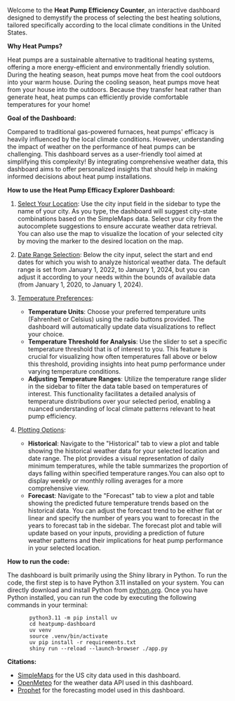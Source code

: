 Welcome to the **Heat Pump Efficiency Counter**, an interactive dashboard designed to demystify the process of selecting the best heating solutions, tailored specifically according to the local climate conditions in the United States.

**Why Heat Pumps?**

Heat pumps are a sustainable alternative to traditional heating systems, offering a more energy-efficient and environmentally friendly solution. During the heating season, heat pumps move heat from the cool outdoors into your warm house. During the cooling season, heat pumps move heat from your house into the outdoors. Because they transfer heat rather than generate heat, heat pumps can efficiently provide comfortable temperatures for your home!

**Goal of the Dashboard:**

Compared to traditional gas-powered furnaces, heat pumps' efficacy is heavily influenced by the local climate conditions. However, understanding the impact of weather on the performance of heat pumps can be challenging. This dashboard serves as a user-friendly tool aimed at simplifying this complexity! By integrating comprehensive weather data, this dashboard aims to offer personalized insights that should help in making informed decisions about heat pump installations.

**How to use the Heat Pump Efficacy Explorer Dashboard:**

1. <ins>Select Your Location</ins>: Use the city input field in the sidebar to type the name of your city. As you type, the dashboard will suggest city-state combinations based on the SimpleMaps data. Select your city from the autocomplete suggestions to ensure accurate weather data retrieval. You can also use the map to visualize the location of your selected city by moving the marker to the desired location on the map.

2. <ins>Date Range Selection</ins>: Below the city input, select the start and end dates for which you wish to analyze historical weather data. The default range is set from January 1, 2022, to January 1, 2024, but you can adjust it according to your needs within the bounds of available data (from January 1, 2020, to January 1, 2024).

3. <ins>Temperature Preferences</ins>:

    - **Temperature Units**: Choose your preferred temperature units (Fahrenheit or Celsius) using the radio buttons provided. The dashboard will automatically update data visualizations to reflect your choice.
    - **Temperature Threshold for Analysis**: Use the slider to set a specific temperature threshold that is of interest to you. This feature is crucial for visualizing how often temperatures fall above or below this threshold, providing insights into heat pump performance under varying temperature conditions.
    - **Adjusting Temperature Ranges**: Utilize the temperature range slider in the sidebar to filter the data table based on temperatures of interest. This functionality facilitates a detailed analysis of temperature distributions over your selected period, enabling a nuanced understanding of local climate patterns relevant to heat pump efficiency.

4. <ins>Plotting Options</ins>:

    - **Historical**: Navigate to the "Historical" tab to view a plot and table showing the historical weather data for your selected location and date range. The plot provides a visual representation of daily minimum temperatures, while the table summarizes the proportion of days falling within specified temperature ranges.You can also opt to display weekly or monthly rolling averages for a more comprehensive view.
    - **Forecast**: Navigate to the "Forecast" tab to view a plot and table showing the predicted future temperature trends based on the historical data. You can adjust the forecast trend to be either flat or linear and specify the number of years you want to forecast in the years to forecast tab in the sidebar. The forecast plot and table will update based on your inputs, providing a prediction of future weather patterns and their implications for heat pump performance in your selected location.

**How to run the code:**

The dashboard is built primarily using the Shiny library in Python. To run the code, the first step is to have Python 3.11 installed on your system. You can directly download and install Python from [python.org](https://www.python.org/).
Once you have Python installed, you can run the code by executing the following commands in your terminal:

 ```
        python3.11 -m pip install uv
        cd heatpump-dashboard
        uv venv
        source .venv/bin/activate
        uv pip install -r requirements.txt
        shiny run --reload --launch-browser ./app.py
```

 **Citations:**

- [SimpleMaps](https://simplemaps.com/data/us-cities) for the US city data used in this dashboard.
- [OpenMeteo](https://open-meteo.com/) for the weather data API used in this dashboard.
- [Prophet](https://facebook.github.io/prophet/) for the forecasting model used in this dashboard.
